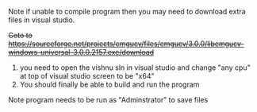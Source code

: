 Note if unable to compile program then you may need to download extra files in visual studio.

~~Goto to https://sourceforge.net/projects/emgucv/files/emgucv/3.0.0/libemgucv-windows-universal-3.0.0.2157.exe/download~~

1. you need to open the vishnu sln in visual studio and change "any cpu" at top of visual studio screen to be "x64" 
2. You should finally be able to build and run the program

Note program needs to be run as "Adminstrator" to save files

